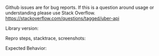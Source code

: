 Github issues are for bug reports. If this is a question around usage or understanding please use
Stack Overflow. https://stackoverflow.com/questions/tagged/uber-api

Library version:

Repro steps, stacktrace, screenshots:

Expected Behavior: